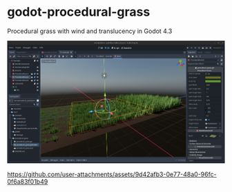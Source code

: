 # godot-procedural-grass

Procedural grass with wind and translucency in Godot 4.3

![](example/screenshots/screenshot.png)

https://github.com/user-attachments/assets/9d42afb3-0e77-48a0-96fc-0f6a83f01b49
